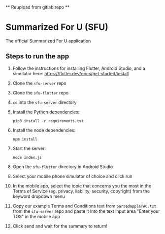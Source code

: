 ** Reupload from gitlab repo **
# Summarized For U (SFU)

The official Summarized For U application

## Steps to run the app

1. Follow the instructions for installing Flutter, Android Studio, and a simulator here: https://flutter.dev/docs/get-started/install

2. Clone the `sfu-server` repo

3. Clone the `sfu-flutter` repo

4. `cd` into the `sfu-server` directory

5. Install the Python dependencies:
    ```shell
    pip3 install -r requirements.txt
    ```

6. Install the node dependencies:
    ```shell
    npm install
    ```
7. Start the server:
    ```shell
    node index.js
    ```
8. Open the `sfu-flutter` directory in Android Studio

9. Select your mobile phone simulator of choice and click run

10. In the mobile app, select the topic that concerns you the most in the Terms of Service (eg. privacy, liability, security, copyright) from the keyword dropdown menu

11. Copy our example Terms and Conditions text from `parsedappleTAC.txt` from the `sfu-server` repo and paste it into the text input area "Enter your TOS" in the mobile app

12. Click send and wait for the summary to return!

